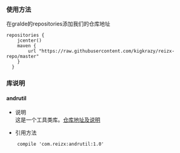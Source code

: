 ### 使用方法

在gralde的repositories添加我们的仓库地址
```
repositories {  
	jcenter()  
	maven { 
		url "https://raw.githubusercontent.com/kigkrazy/reizx-repo/master" 
	}  
  }  
```

### 库说明
#### andrutil
* 说明  
这是一个工具类库。[仓库地址及说明](https://github.com/kigkrazy/andrutil)

* 引用方法  
```
	compile 'com.reizx:andrutil:1.0'
```